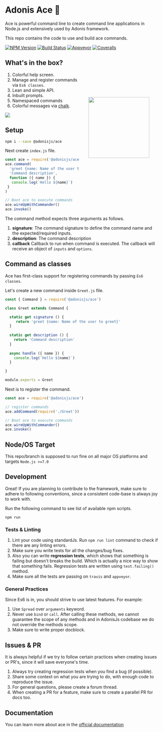 # Adonis Ace :triangular_ruler:

Ace is powerful command line to create command line applications in Node.js and extensively used by Adonis framework.

This repo contains the code to use and build ace commands.

[![NPM Version][npm-image]][npm-url]
[![Build Status][travis-image]][travis-url]
[![Appveyor][appveyor-image]][appveyor-url]
[![Coveralls][coveralls-image]][coveralls-url]

<img src="http://res.cloudinary.com/adonisjs/image/upload/q_100/v1497112678/adonis-purple_pzkmzt.svg" width="200px" align="right" hspace="30px" vspace="140px">

## What's in the box?

1. Colorful help screen.
2. Manage and register commands via `Es6 classes`.
3. Lean and simple API.
4. Inbuilt prompts.
5. Namespaced commands
6. Colorful messages via [chalk](https://npmjs.org/package/chalk).


![](http://res.cloudinary.com/adonisjs/image/upload/q_100/v1501173605/adonis-cli-help_qiqdsq.png)

## Setup

```bash
npm i --save @adonisjs/ace
```

Next create `index.js` file.

```js
const ace = require('@adonisjs/ace')
ace.command(
  'greet {name: Name of the user to greet}',
  'Command description',
  function ({ name }) {
   console.log(`Hello ${name}`)
 }
)

// Boot ace to execute commands
ace.wireUpWithCommander()
ace.invoke()
```

The command method expects three arguments as follows.

1. **signature**: The command signature to define the command name and the expected/required inputs.
2. **description**: The command description
3. **callback** Callback to run when command is executed. The callback will receive an object of `inputs` and `options`.

## Command as classes

Ace has first-class support for registering commands by passing `Es6 classes`.

Let's create a new command inside `Greet.js` file.

```js
const { Command } = require('@adonisjs/ace')

class Greet extends Command {

  static get signature () {
     return 'greet {name: Name of the user to greet}'
  }
  
  static get description () {
    return 'Command description'
  }
  
  async handle ({ name }) {
    console.log(`Hello ${name}`)
  }

}

module.exports = Greet 
```

Next is to register the command.

```js
const ace = require('@adonisjs/ace')

// register commands
ace.addCommand(require('./Greet'))

// Boot ace to execute commands
ace.wireUpWithCommander()
ace.invoke()
```

## Node/OS Target

This repo/branch is supposed to run fine on all major OS platforms and targets `Node.js >=7.0`

## Development

Great! If you are planning to contribute to the framework, make sure to adhere to following conventions, since a consistent code-base is always joy to work with.

Run the following command to see list of available npm scripts.

```
npm run
```

### Tests & Linting

1. Lint your code using standardJs. Run `npm run lint` command to check if there are any linting errors.
2. Make sure you write tests for all the changes/bug fixes.
3. Also you can write **regression tests**, which shows that something is failing but doesn't breaks the build. Which is actually a nice way to show that something fails. Regression tests are written using `test.failing()` method.
4. Make sure all the tests are passing on `travis` and `appveyor`.

### General Practices

Since Es6 is in, you should strive to use latest features. For example:

1. Use `Spread` over `arguments` keyword.
2. Never use `bind` or `call`. After calling these methods, we cannot guarantee the scope of any methods and in AdonisJs codebase we do not override the methods scope.
3. Make sure to write proper docblock.

## Issues & PR

It is always helpful if we try to follow certain practices when creating issues or PR's, since it will save everyone's time.

1. Always try creating regression tests when you find a bug (if possible).
2. Share some context on what you are trying to do, with enough code to reproduce the issue.
3. For general questions, please create a forum thread.
4. When creating a PR for a feature, make sure to create a parallel PR for docs too.

## Documentation
You can learn more about ace in the [official documentation](http://adonisjs.com/ace)

[appveyor-image]: https://img.shields.io/appveyor/ci/thetutlage/ace/master.svg?style=flat-square

[appveyor-url]: https://ci.appveyor.com/project/thetutlage/ace

[npm-image]: https://img.shields.io/npm/v/@adonisjs/ace.svg?style=flat-square
[npm-url]: https://npmjs.org/package/@adonisjs/ace

[travis-image]: https://img.shields.io/travis/adonisjs/ace/master.svg?style=flat-square
[travis-url]: https://travis-ci.org/adonisjs/ace

[coveralls-image]: https://img.shields.io/coveralls/adonisjs/ace/develop.svg?style=flat-square

[coveralls-url]: https://coveralls.io/github/adonisjs/ace
